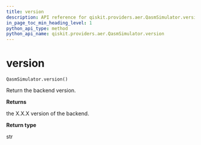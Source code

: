```yaml
---
title: version
description: API reference for qiskit.providers.aer.QasmSimulator.version
in_page_toc_min_heading_level: 1
python_api_type: method
python_api_name: qiskit.providers.aer.QasmSimulator.version
---
```


# version

<span id="qiskit.providers.aer.QasmSimulator.version" />

`QasmSimulator.version()`

Return the backend version.

**Returns**

the X.X.X version of the backend.

**Return type**

str

